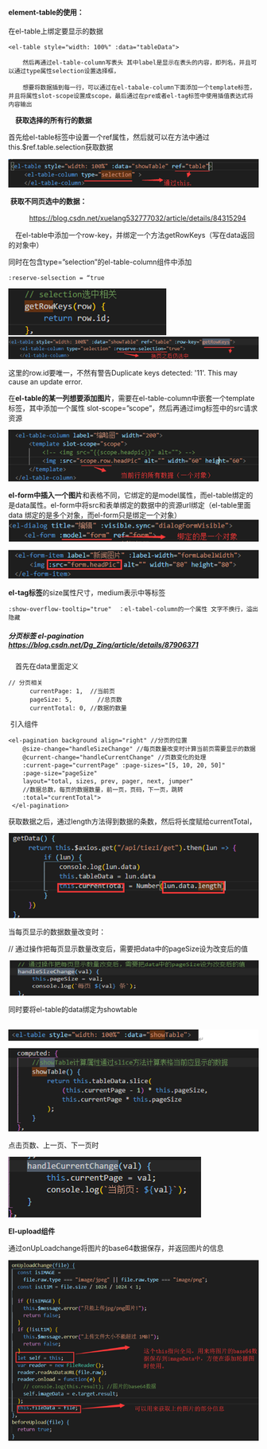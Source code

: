 #### **element-table**的使用：

  在el-table上绑定要显示的数据

```vue
<el-table style="width: 100%" :data="tableData">
```

 		然后再通过el-table-column写表头 其中label是显示在表头的内容，即列名，并且可以通过type属性selection设置选择框，

 		想要将数据插到每一行，可以通过在el-tabale-column下面添加一个template标签，并且将属性slot-scope设置成scope，最后通过在pre或者el-tag标签中使用插值表达式将内容输出

　**获取选择的所有行的数据**

首先给el-table标签中设置一个ref属性，然后就可以在方法中通过this.$ref.table.selection获取数据

![image-20200511161707848](..\image\image-20200511161707848.png)

​	**获取不同页选中的数据：**

　　　https://blog.csdn.net/xuelang532777032/article/details/84315294

　在el-table中添加一个row-key，并绑定一个方法getRowKeys（写在data返回的对象中）

同时在包含type=”selection”的el-table-column组件中添加

```
:reserve-selsection = “true
```

![image-20200511161801271](..\image\image-20200511161801271.png)![image-20200511161817991](..\image\image-20200511161817991.png)

这里的row.id要唯一，不然有警告Duplicate keys detected: '11'. This may cause an update error.

 

在**el-table的某一列想要添加图片**，需要在el-table-column中嵌套一个template标签，其中添加一个属性 slot-scope=”scope”，然后再通过img标签中的src请求资源

![image-20200511161842726](..\image\image-20200511161842726.png)

**el-form中插入一个图片**和表格不同，它绑定的是model属性，而el-table绑定的是data属性。el-form中将src和表单绑定的数据中的资源url绑定（el-table里面data 绑定的是多个对象，而el-form只是绑定一个对象）                             ![image-20200511161901505](..\image\image-20200511161901505.png)

![image-20200511161917632](..\image\image-20200511161917632.png)

**el-tag标签**的size属性尺寸，medium表示中等标签

```
:show-overflow-tooltip="true"  ：el-tabel-column的一个属性 文字不换行，溢出隐藏  
```



##### 分页标签 el-pagination   https://blog.csdn.net/Dg_Zing/article/details/87906371

　首先在data里面定义

```
// 分页相关
      currentPage: 1,  //当前页
      pageSize: 5,		 //总页数
      currentTotal: 0, //数据的数量

```

​	引入组件

```vue
<el-pagination background align="right" //分页的位置
    @size-change="handleSizeChange" //每页数量改变时计算当前页需要显示的数据
    @current-change="handleCurrentChange" //页数变化的处理
    :current-page="currentPage" :page-sizes="[5, 10, 20, 50]"
    :page-size="pageSize"  
    layout="total, sizes, prev, pager, next, jumper" 
    //数据总数，每页的数据数量，前一页，页码，下一页，跳转
    :total="currentTotal"> 
 </el-pagination>
```

 

获取数据之后，通过length方法得到数据的条数，然后将长度赋给currentTotal，

![image-20200511162039894](..\image\image-20200511162039894.png)

当每页显示的数据数量改变时：

// 通过操作把每页显示数量改变后，需要把data中的pageSize设为改变后的值

![image-20200511162105476](..\image\image-20200511162105476.png)

同时要将el-table的data绑定为showtable

​               ![image-20200511162146078](..\image\image-20200511162146078.png)

点击页数、上一页、下一页时

![image-20200511162226850](..\image\image-20200511162226850.png)

**El-upload组件**  

通过onUpLoadchange将图片的base64数据保存，并返回图片的信息

![image-20200511162248187](..\image\image-20200511162248187.png)

